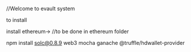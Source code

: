 //Welcome to evault system

to install

install ethereum->
//to be done in ethereum folder


npm install solc@0.8.9 web3 mocha ganache @truffle/hdwallet-provider

